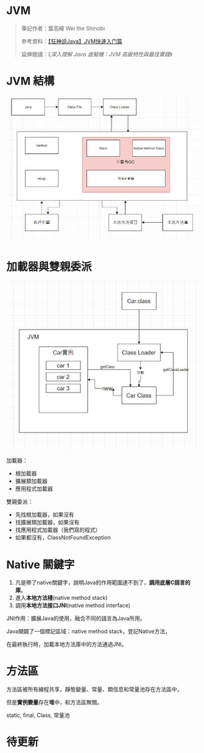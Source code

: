 # JVM

> 筆記作者：葉高緯 Wei the Shinobi
>
> 參考資料：[【狂神说Java】JVM快速入门篇](https://www.bilibili.com/video/BV1iJ411d7jS)
>
> 延伸閱讀：《*深入理解 Java 虛擬機：JVM 高級特性與最佳實踐*》

# JVM 結構

<img src="./image/jvm/jvm01.png">

# 加載器與雙親委派

<img src="./image/jvm/jvm02.png">

加載器：


- 根加載器
- 擴展類加載器
- 應用程式加載器

雙親委派：

- 先找根加載器，如果沒有
- 找擴展類加載器，如果沒有
- 找應用程式加載器（我們寫的程式）
- 如果都沒有，ClassNotFoundException

# Native 關鍵字

1. 凡是帶了native關鍵字，說明Java的作用範圍達不到了，**調用底層C語言的庫**。
2. 進入**本地方法棧**(native method stack) 
3. 調用**本地方法接口JNI**(native method interface)

JNI作用：擴展Java的使用，融合不同的語言為Java所用。

Java開闢了一個標記區域：native method stack，登記Native方法，

在最終執行時，加載本地方法庫中的方法通過JNI。

# 方法區

方法區被所有線程共享，靜態變量、常量、類信息和常量池存在方法區中，

但是**實例變量**存在**堆**中，和方法區無關。

static, final, Class, 常量池







# 待更新

